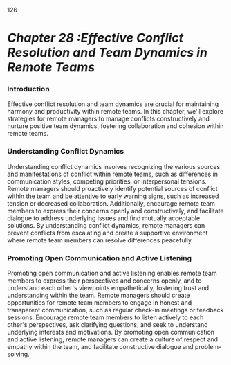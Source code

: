126


# ***Chapter 28 :Effective Conflict Resolution and Team Dynamics in Remote Teams***


### **Introduction**

Effective conflict resolution and team dynamics are crucial for maintaining harmony and productivity within remote teams. In this chapter, we'll explore strategies for remote managers to manage conflicts constructively and nurture positive team dynamics, fostering collaboration and cohesion within remote teams.

### **Understanding Conflict Dynamics**

Understanding conflict dynamics involves recognizing the various sources and manifestations of conflict within remote teams, such as differences in communication styles, competing priorities, or interpersonal tensions. Remote managers should proactively identify potential sources of conflict within the team and be attentive to early warning signs, such as increased tension or decreased collaboration. Additionally, encourage remote team members to express their concerns openly and constructively, and facilitate dialogue to address underlying issues and find mutually acceptable solutions. By understanding conflict dynamics, remote managers can prevent conflicts from escalating and create a supportive environment where remote team members can resolve differences peacefully.

### **Promoting Open Communication and Active Listening**

Promoting open communication and active listening enables remote team members to express their perspectives and concerns openly, and to understand each other's viewpoints empathetically, fostering trust and understanding within the team. Remote managers should create opportunities for remote team members to engage in honest and transparent communication, such as regular check-in meetings or feedback sessions. Encourage remote team members to listen actively to each other's perspectives, ask clarifying questions, and seek to understand underlying interests and motivations. By promoting open communication and active listening, remote managers can create a culture of respect and empathy within the team, and facilitate constructive dialogue and problem-solving. 
